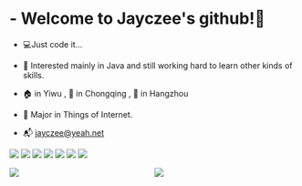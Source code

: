 [//]: <> (自我介绍文字)
# - Welcome to Jayczee's github!👋
* :computer:Just code it...

* :rocket: Interested mainly in Java and still working hard to learn other kinds of skills.

* :house: in Yiwu , :school: in Chongqing , :office: in Hangzhou

* :school_satchel: Major in Things of Internet.

* :mailbox_with_mail: jayczee@yeah.net



[//]: <> (图标)
<span > 
  <img src="https://img.shields.io/badge/Code-Java-red?style=flat-square"/>
  <img src="https://img.shields.io/badge/Editor-IDEA-red?style=flat-square&logo=IntelliJ IDEA"/>
  <img src="https://img.shields.io/badge/Code-C%23-blue?style=flat-square" /> 
  <img src="https://img.shields.io/badge/Editor-Visual Studio-blue?style=flat-square&logo=Visual Studio" />
  <img src="https://img.shields.io/badge/-HTML5-E34F26?style=flat-square&logo=html5&logoColor=white" /> 
  <img src="https://img.shields.io/badge/-CSS3-1572B6?style=flat-square&logo=css3" /> 
  <img src="https://img.shields.io/badge/-JavaScript-oringe?style=flat-square&logo=javascript" /> 
</span>

[//]: <> (图表。)
<div> 

[//]: <> (语言统计图表)
  <img align="left" src="https://github-readme-stats.vercel.app/api/top-langs/?username=jayczee&hide_title=true&hide_border=true&layout=compact&langs_count=6&text_color=000&icon_color=fff&bg_color=0,52fa5a,4dfcff,c64dff&theme=graywhite" /> 

[//]: <> (GitHub活动大图表)
<div align="center"> 
  <img src="https://activity-graph.herokuapp.com/graph?username=jayczee&theme=xcode" /> 
</div>
